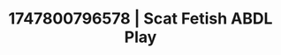 ---
categories:
- Erotic surprise
- Eye contact kink
- Erotic tension build
- Titty fuck
- After dark play
image: /assets/images/1747800796578.jpg
layout: post
seo:
  description: Featured content with artistic ABDL Play, Scat Fetish. HD images available.
  keywords: ABDL Play, Scat Fetish
  og_image: /assets/images/1747800796578.jpg
  schema_type: VisualArtwork
tags:
- ABDL Play
- '#1747800796578'
- Scat Fetish
title: 1747800796578 | Scat Fetish ABDL Play
---